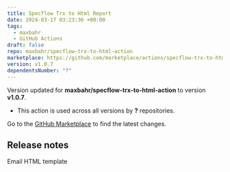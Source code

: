 ```yaml
---
title: Specflow Trx to Html Report
date: 2024-03-17 03:23:36 +00:00
tags:
  - maxbahr
  - GitHub Actions
draft: false
repo: maxbahr/specflow-trx-to-html-action
marketplace: https://github.com/marketplace/actions/specflow-trx-to-html-report
version: v1.0.7
dependentsNumber: "?"
---
```



Version updated for **maxbahr/specflow-trx-to-html-action** to version **v1.0.7**.
- This action is used across all versions by **?** repositories.

Go to the [GitHub Marketplace](https://github.com/marketplace/actions/specflow-trx-to-html-report) to find the latest changes.

## Release notes

Email HTML template
